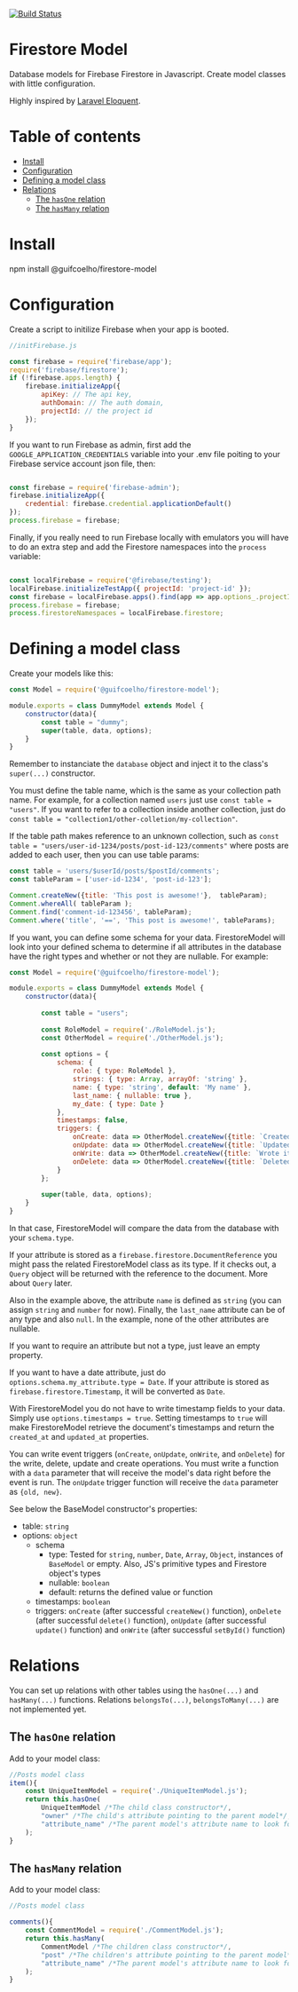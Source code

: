 [![Build Status](https://travis-ci.com/guifcoelho/firestore-model.svg?branch=master)](https://travis-ci.com/guifcoelho/firestore-model)

<h1>Firestore Model</h1>

Database models for Firebase Firestore in Javascript. Create model classes with little configuration.

Highly inspired by [Laravel Eloquent](https://laravel.com/docs/master/eloquent).

<h1>Table of contents</h1>

- [Install](#install)
- [Configuration](#configuration)
- [Defining a model class](#defining-a-model-class)
- [Relations](#relations)
  - [The `hasOne` relation](#the-hasone-relation)
  - [The `hasMany` relation](#the-hasmany-relation)

# Install

npm install @guifcoelho/firestore-model

# Configuration

Create a script to initilize Firebase when your app is booted.

``` js
//initFirebase.js

const firebase = require('firebase/app');
require('firebase/firestore');
if (!firebase.apps.length) {
    firebase.initializeApp({
        apiKey: // The api key,
        authDomain: // The auth domain,
        projectId: // the project id
    });
}
```

If you want to run Firebase as admin, first add the `GOOGLE_APPLICATION_CREDENTIALS` variable into your .env file poiting to your Firebase service account json file, then:

```js

const firebase = require('firebase-admin');
firebase.initializeApp({
    credential: firebase.credential.applicationDefault()
});
process.firebase = firebase;

```

Finally, if you really need to run Firebase locally with emulators you will have to do an extra step and add the Firestore namespaces into the `process` variable:

```js

const localFirebase = require('@firebase/testing');
localFirebase.initializeTestApp({ projectId: 'project-id' });
const firebase = localFirebase.apps().find(app => app.options_.projectId == 'project-id');
process.firebase = firebase;
process.firestoreNamespaces = localFirebase.firestore;
```

# Defining a model class

Create your models like this:

``` js
const Model = require('@guifcoelho/firestore-model');

module.exports = class DummyModel extends Model {
    constructor(data){
        const table = "dummy";
        super(table, data, options);
    }
}
```

Remember to instanciate the `database` object and inject it to the class's `super(...)` constructor.

You must define the table name, which is the same as your collection path name. For example, for a collection named `users` just use `const table = "users"`. If you want to refer to a collection inside another collection, just do `const table = "collection1/other-colletion/my-collection"`.

If the table path makes reference to an unknown collection, such as `const table = "users/user-id-1234/posts/post-id-123/comments"` where posts are added to each user, then you can use table params:

```js
const table = 'users/$userId/posts/$postId/comments';
const tableParam = ['user-id-1234', 'post-id-123'];

Comment.createNew({title: 'This post is awesome!'},  tableParam);
Comment.whereAll( tableParam );
Comment.find('comment-id-123456', tableParam);
Comment.where('title', '==', 'This post is awesome!', tableParams);
```

If you want, you can define some schema for your data. FirestoreModel will look into your defined schema to determine if all attributes in the database have the right types and whether or not they are nullable. For example:

``` js
const Model = require('@guifcoelho/firestore-model');

module.exports = class DummyModel extends Model {
    constructor(data){
        
        const table = "users";
        
        const RoleModel = require('./RoleModel.js');
        const OtherModel = require('./OtherModel.js');
        
        const options = {
            schema: {
                role: { type: RoleModel },
                strings: { type: Array, arrayOf: 'string' },
                name: { type: 'string', default: 'My name' },
                last_name: { nullable: true },
                my_date: { type: Date }
            },
            timestamps: false,
            triggers: {
                onCreate: data => OtherModel.createNew({title: `Created item '${data.id}'`}),
                onUpdate: data => OtherModel.createNew({title: `Updated item '${data.new.id}'`}),
                onWrite: data => OtherModel.createNew({title: `Wrote item '${data.id}'`}),
                onDelete: data => OtherModel.createNew({title: `Deleted item '${data.id}'`})
            }
        };
        
        super(table, data, options);
    }
}
```

In that case, FirestoreModel will compare the data from the database with your `schema.type`.

If your attribute is stored as a `firebase.firestore.DocumentReference` you might pass the related FirestoreModel class as its type. If it checks out, a `Query` object will be returned with the reference to the document. More about `Query` later.

Also in the example above, the attribute `name` is defined as `string` (you can assign `string` and `number` for now). Finally, the `last_name` attribute can be of any type and also `null`. In the example, none of the other attributes are nullable.

If you want to require an attribute but not a type, just leave an empty property.

If you want to have a date attribute, just do `options.schema.my_attribute.type = Date`. If your attribute is stored as `firebase.firestore.Timestamp`, it will be converted as `Date`.

With FirestoreModel you do not have to write timestamp fields to your data. Simply use `options.timestamps = true`. Setting timestamps to `true` will make FirestoreModel retrieve the document's timestamps and return the `created_at` and `updated_at` properties.

You can write event triggers (`onCreate`, `onUpdate`, `onWrite`, and `onDelete`) for the write, delete, update and create operations. You must write a function with a `data` parameter that will receive the model's data right before the event is run. The `onUpdate` trigger function will receive the `data` parameter as `{old, new}`.

See below the BaseModel constructor's properties:

- table: `string`
- options: `object`
  - schema
    - type: Tested for `string`, `number`, `Date`, `Array`, `Object`, instances of `BaseModel` or empty. Also, JS's primitive types and Firestore object's types
    - nullable: `boolean`
    - default: returns the defined value or function
  - timestamps: `boolean`
  - triggers: `onCreate` (after successful `createNew()` function), `onDelete` (after successful `delete()` function), `onUpdate` (after successful `update()` function) and `onWrite` (after successful `setById()` function)

# Relations

You can set up relations with other tables using the `hasOne(...)` and `hasMany(...)` functions. Relations `belongsTo(...)`, `belongsToMany(...)` are not implemented yet.

## The `hasOne` relation

Add to your model class:

``` js
//Posts model class
item(){
    const UniqueItemModel = require('./UniqueItemModel.js');
    return this.hasOne(
        UniqueItemModel /*The child class constructor*/,
        "owner" /*The child's attribute pointing to the parent model*/,
        "attribute_name" /*The parent model's attribute name to look for. The default is its DocumentReference, which is the recommended definition. Therefore, just leave it blank. */
    );
}
```

## The `hasMany` relation

Add to your model class:

``` js
//Posts model class

comments(){
    const CommentModel = require('./CommentModel.js');
    return this.hasMany(
        CommentModel /*The children class constructor*/,
        "post" /*The children's attribute pointing to the parent model*/,
        "attribute_name" /*The parent model's attribute name to look for. The default is its DocumentReference, which is the recommended definition. Therefore, just leave it blank. */
    );
}
```